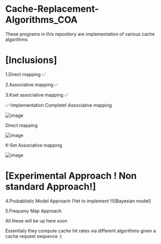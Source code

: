 # Cache-Replacement-Algorithms_COA
These programs in this repository are implementation of various cache algorithms



# [Inclusions]



1.Direct mapping ✅


2.Associative mapping ✅



3.Kset associative mapping ✅

✅-Implementation Complete!
Associative mapping 


![image](https://user-images.githubusercontent.com/92035508/161842390-cb838332-8bcf-43f0-84c3-3e8e5b664be3.png)



Direct mapping 


![image](https://user-images.githubusercontent.com/92035508/161842669-799b162a-c638-43d5-ba6d-9b127805b746.png)


K-Set Associative mapping 



![image](https://user-images.githubusercontent.com/92035508/161843115-4492a3bb-78ea-40e6-a479-9bcbc1b8106f.png)




# [Experimental Approach ! Non standard Approach!]

4.Probablistic Model Approach (Yet to implement !!)[Bayesian model]

5.Frequeny Map Approach 

All these will be up here soon 

Essentialy they compute cache hit rates via different algorithms given a cache request sequence :)

